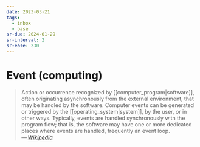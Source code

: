 ```yaml
---
date: 2023-03-21
tags:
  - inbox
  - base
sr-due: 2024-01-29
sr-interval: 2
sr-ease: 230
---
```


# Event (computing)

> Action or occurrence recognized by [[computer_program|software]], often
> originating asynchronously from the external environment, that may be handled
> by the software. Computer events can be generated or triggered by the
> [[operating_system|system]], by the user, or in other ways. Typically, events
> are handled synchronously with the program flow; that is, the software may
> have one or more dedicated places where events are handled, frequently an
> event loop.\
> — <cite>[Wikipedia](https://en.wikipedia.org/wiki/Event_\(computing\))</cite>
